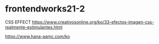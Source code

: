 # frontendworks21-2
CSS EFFECT https://www.creativosonline.org/ko/33-efectos-imagen-css-realmente-estimulantes.html

https://www.hana-aamc.com/ko
